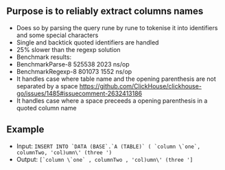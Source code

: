 

## Purpose is to reliably extract columns names
- Does so by parsing the query rune by rune to tokenise it into identifiers and some special characters
- Single and backtick quoted identifiers are handled
- 25% slower than the regexp solution
- Benchmark results:
- BenchmarkParse-8          525538              2023 ns/op
- BenchmarkRegexp-8         801073              1552 ns/op
- It handles case where table name and the opening parenthesis are not separated by a space https://github.com/ClickHouse/clickhouse-go/issues/1485#issuecomment-2632413186
- It handles case where a space preceeds a opening parenthesis in a quoted column name


## Example
- Input: ```INSERT INTO `DATA (BASE`.`A (TABLE)` ( `column \`one`, columnTwo, 'col)umn\' (three ') ```
- Output: ```[`column \`one` , columnTwo , 'col)umn\' (three ']```
